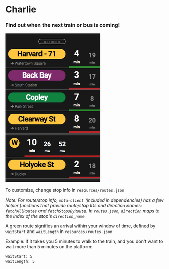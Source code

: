 # Charlie

### Find out when the next train or bus is coming!

<img alt="screenshot" src="./assets/screenshot.png" width="300px">

To customize, change stop info in `resources/routes.json`

_Note: For route/stop info, `mbta-client` (included in dependencies) has a few helper functions that provide route/stop IDs and direction names: `fetchAllRoutes` and `fetchStopsByRoute`. In `routes.json`, `direction` maps to the index of the stop's `direction_name`_

A green route signifies an arrival within your window of time, defined by `waitStart` and `waitLength` in `resources/routes.json`

Example: If it takes you 5 minutes to walk to the train, and you don't want to wait more than 5 minutes on the platform:

```
waitStart: 5
waitLength: 5
```
